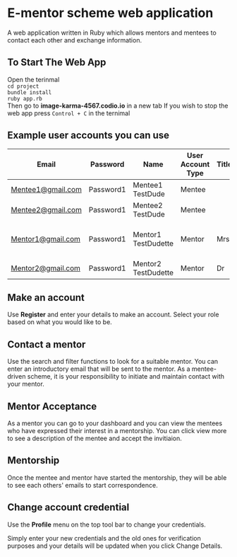 # E-mentor scheme web application

A web application written in Ruby which allows mentors and mentees to contact each other and exchange information.

## To Start The Web App
Open the terinmal  
``cd project``  
``bundle install``  
``ruby app.rb``  
Then go to **image-karma-4567.codio.io** in a new tab
If you wish to stop the web app press ``Control + C`` in the ternimal  

## Example user accounts you can use

| Email             | Password  | Name                | User Account Type | Title | Job Title    | Industry Sector                | University       | Degree           | Telephone     |
| ----------------- | ----------| ------------------- | ----------------- | ----- | ------------ | ------------------------------ | ---------------- | ---------------- | --------------|
| Mentee1@gmail.com | Password1 | Mentee1 TestDude    | Mentee            |       |              |                                | Uni of Sheffield | Computer Science | 0114 222 9134 |
| Mentee2@gmail.com | Password1 | Mentee2 TestDude    | Mentee            |       |              |                                | Uni of Sheffield | Computer Science | 0114 222 9134 |
| Mentor1@gmail.com | Password1 | Mentor1 TestDudette | Mentor            | Mrs   | Professor    | Teacher training and education |                  |                  |               |
| Mentor2@gmail.com | Password1 | Mentor2 TestDudette | Mentor            | Dr    | System Admin | Information technology         |                  |                  |               |

## Make an account
Use **Register** and enter your details to make an account. Select your role based on what you would like to be.

## Contact a mentor
Use the search and filter functions to look for a suitable mentor. You can enter an introductory email that will be
sent to the mentor. As a mentee-driven scheme, it is your responsibility to initiate and maintain contact with 
your mentor. 

## Mentor Acceptance
As a mentor you can go to your dashboard and you can view the mentees who have expressed their interest in a 
mentorship. You can click view more to see a description of the mentee and accept the invitiaion.

## Mentorship
Once the mentee and mentor have started the mentorship, they will be able to see each others' emails to start 
correspondence.

## Change account credential
Use the **Profile** menu on the top tool bar to change your credentials.

Simply enter your new credentials and the old ones for verification purposes and your details will be updated
when you click Change Details.